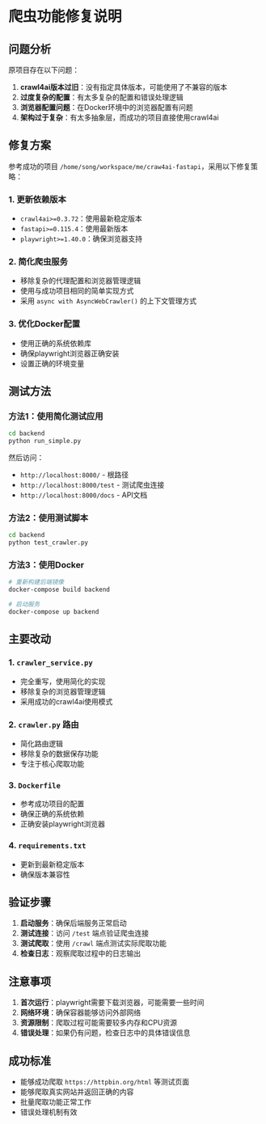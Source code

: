 # 爬虫功能修复说明

## 问题分析

原项目存在以下问题：
1. **crawl4ai版本过旧**：没有指定具体版本，可能使用了不兼容的版本
2. **过度复杂的配置**：有太多复杂的配置和错误处理逻辑
3. **浏览器配置问题**：在Docker环境中的浏览器配置有问题
4. **架构过于复杂**：有太多抽象层，而成功的项目直接使用crawl4ai

## 修复方案

参考成功的项目 `/home/song/workspace/me/craw4ai-fastapi`，采用以下修复策略：

### 1. 更新依赖版本
- `crawl4ai>=0.3.72`：使用最新稳定版本
- `fastapi>=0.115.4`：使用最新版本
- `playwright>=1.40.0`：确保浏览器支持

### 2. 简化爬虫服务
- 移除复杂的代理配置和浏览器管理逻辑
- 使用与成功项目相同的简单实现方式
- 采用 `async with AsyncWebCrawler()` 的上下文管理方式

### 3. 优化Docker配置
- 使用正确的系统依赖库
- 确保playwright浏览器正确安装
- 设置正确的环境变量

## 测试方法

### 方法1：使用简化测试应用
```bash
cd backend
python run_simple.py
```

然后访问：
- `http://localhost:8000/` - 根路径
- `http://localhost:8000/test` - 测试爬虫连接
- `http://localhost:8000/docs` - API文档

### 方法2：使用测试脚本
```bash
cd backend
python test_crawler.py
```

### 方法3：使用Docker
```bash
# 重新构建后端镜像
docker-compose build backend

# 启动服务
docker-compose up backend
```

## 主要改动

### 1. `crawler_service.py`
- 完全重写，使用简化的实现
- 移除复杂的浏览器管理逻辑
- 采用成功的crawl4ai使用模式

### 2. `crawler.py` 路由
- 简化路由逻辑
- 移除复杂的数据保存功能
- 专注于核心爬取功能

### 3. `Dockerfile`
- 参考成功项目的配置
- 确保正确的系统依赖
- 正确安装playwright浏览器

### 4. `requirements.txt`
- 更新到最新稳定版本
- 确保版本兼容性

## 验证步骤

1. **启动服务**：确保后端服务正常启动
2. **测试连接**：访问 `/test` 端点验证爬虫连接
3. **测试爬取**：使用 `/crawl` 端点测试实际爬取功能
4. **检查日志**：观察爬取过程中的日志输出

## 注意事项

1. **首次运行**：playwright需要下载浏览器，可能需要一些时间
2. **网络环境**：确保容器能够访问外部网络
3. **资源限制**：爬取过程可能需要较多内存和CPU资源
4. **错误处理**：如果仍有问题，检查日志中的具体错误信息

## 成功标准

- 能够成功爬取 `https://httpbin.org/html` 等测试页面
- 能够爬取真实网站并返回正确的内容
- 批量爬取功能正常工作
- 错误处理机制有效
